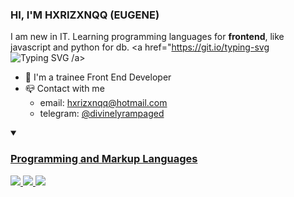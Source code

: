 ### HI, I'M HXRIZXNQQ (EUGENE)
I am new in IT. Learning programming languages for **frontend**, like javascript and python for db.
<a href="https://git.io/typing-svg
<img src="https://readme-typing-svg.herokuapp.com?font=&duration=4000&pause=500&color=000000&repeat=true&width=435&lines=coding+a+websites;welcome+(%5E%2F%2F%2F%5E)" alt="Typing SVG" />
/a>


- 🧠 I'm a trainee Front End Developer
- 📪 Contact with me
  - email: <a href="mailto:hxrizxnqq@hotmail.com">hxrizxnqq@hotmail.com
  - telegram: <a href="https://t.me/divinelyrampaged">@divinelyrampaged

<details open>
<summary><h3>Programming and Markup Languages</h3></summary>
<img src="https://img.shields.io/badge/HTML-E34F26.svg?logo=html5&logoColor=white" />
<img src="https://img.shields.io/badge/CSS-1572B6.svg?logo=css3&logoColor=white" />
<img src="https://img.shields.io/badge/Markdown-000000.svg?logo=markdown&logoColor=white" />
</details>


<!-- [![Top Langs](https://github-readme-stats.vercel.app/api/top-langs/?username=hxrizxnqq&langs_count=8&theme=transparent%title_color=#173e35&text_color=#173e35&icons_color=#006b5c)](https://github.com/anuraghazra/github-readme-stats) -->

